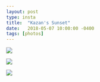 ```yaml
---
layout: post
type: insta
title:  "Kazan's Sunset"
date:   2018-05-07 10:00:00 -0400
tags: [photos]
---
```


[![](https://farm5.staticflickr.com/4817/32074905858_2c031028c4_o_d.jpg)](https://farm5.staticflickr.com/4817/32074905858_2c031028c4_o_d.jpg)

[![](https://farm5.staticflickr.com/4848/45221874874_ed0b108430_o_d.jpg)](https://farm5.staticflickr.com/4848/45221874874_ed0b108430_o_d.jpg)

[![](https://farm5.staticflickr.com/4835/32074905878_cf6e941c70_o_d.jpg)](https://farm5.staticflickr.com/4835/32074905878_cf6e941c70_o_d.jpg)